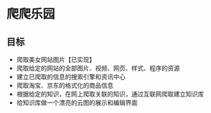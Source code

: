 # 爬爬乐园

## 目标

* 爬取美女网站图片【已实现】
* 爬取给定的网站的全部图片、视频、网页、样式、程序的资源
* 建立已爬取的信息的搜索引擎和资讯中心
* 爬取淘宝、京东的格式化的商品信息
* 根据给定的知识，在网上爬取关联的知识，通过互联网爬取建立知识库
* 给知识库做一个漂亮的云图的展示和编辑界面

